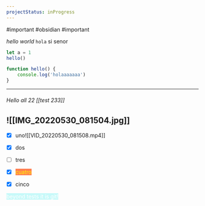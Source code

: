 ```yaml
---
projectStatus: inProgress  
---
```

#important
#obsidian
#important 


*hello* _world_ `hola` si senor 
``` javascript
let a = 1
hello()

function hello() {
	console.log('holaaaaaaa')
}
```

---

###### Hello all 22 [[test 233]] 
![[IMG_20220530_081504.jpg]]
---
- [x] uno![[VID_20220530_081508.mp4]]
- [x] dos
- [ ] tres
- [x] <mark style="font-weight:400;color:yellow;background: coral;">cuatro</mark> 
- [x] cinco


<mark style="background: #ABF7F7A6;color:white">beyond tests it is git!</mark> 